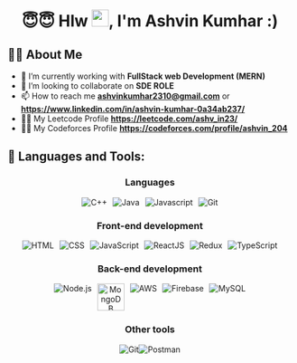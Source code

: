 <h1 align="center">😇😇 Hlw <img src="https://raw.githubusercontent.com/MartinHeinz/MartinHeinz/master/wave.gif"
                width="30px">, I'm Ashvin Kumhar :)</h1>


## 🙋‍♂️ About Me
- 🌱 I’m currently working with **FullStack web Development (MERN)**
- 👯 I’m looking to collaborate on **SDE ROLE**
- 📫 How to reach me **ashvinkumhar2310@gmail.com** or **https://www.linkedin.com/in/ashvin-kumhar-0a34ab237/**
- 🙋‍♂️  My Leetcode Profile  **https://leetcode.com/ashv_in23/**
- 🙋‍♂️  My Codeforces Profile **https://codeforces.com/profile/ashvin_204**

## 🚀 Languages and Tools:

<div align="center">
  <h3>Languages</h3>
   <div style="display: flex; justify-content: center;">
    <img src="https://github.com/ashvin232002/ashvin232002/blob/master/Images/Tools/icons8-c.svg" alt="C++" style="margin-right: 10px;">
    <img src="https://github.com/ashvin232002/ashvin232002/blob/master/Images/Tools/icons8-java.svg" alt="Java" style="margin-right: 10px;">
    <img src="https://github.com/ashvin232002/ashvin232002/blob/master/Images/Tools/icons8-javascript.svg" alt="Javascript" style="margin-right: 10px;">
    <img src="https://github.com/ashvin232002/ashvin232002/blob/master/Images/Tools/icons8-git.svg" alt="Git">
  </div>

  <h3>Front-end development</h3>
  <div style="display: flex; justify-content: center;">
    <img src="https://github.com/ashvin232002/ashvin232002/blob/master/Images/Tools/icons8-html.svg" alt="HTML" style="margin-right: 10px;">
    <img src="https://github.com/ashvin232002/ashvin232002/blob/master/Images/Tools/icons8-css.svg" alt="CSS" style="margin-right: 10px;">
    <img src="https://github.com/ashvin232002/ashvin232002/blob/master/Images/Tools/icons8-javascript.svg" alt="JavaScript" style="margin-right: 10px;">
    <img src="https://github.com/ashvin232002/ashvin232002/blob/master/Images/Tools/icons8-react.svg" alt="ReactJS" style="margin-right: 10px;">
    <img src="https://github.com/ashvin232002/ashvin232002/blob/master/Images/Tools/icons8-redux.svg" alt="Redux" style="margin-right: 10px;">
    <img src="https://github.com/ashvin232002/ashvin232002/blob/master/Images/Tools/icons8-typescript.svg" alt="TypeScript">
  </div>

  <h3>Back-end development</h3>
  <div style="display: flex; justify-content: center;">
    <img src="https://github.com/ashvin232002/ashvin232002/blob/master/Images/Tools/icons8-nodejs.svg" alt="Node.js" style="margin-right: 10px;">
    <img src="https://github.com/ashvin232002/ashvin232002/blob/master/Images/Tools/MongoDB.png" alt="MongoDB" height=48 style="margin-right: 10px;">
    <img src="https://github.com/ashvin232002/ashvin232002/blob/master/Images/Tools/icons8-amazon-web-services.svg" alt="AWS" style="margin-right: 10px;">
    <img src="https://github.com/ashvin232002/ashvin232002/blob/master/Images/Tools/icons8-firebase.svg" alt="Firebase" style="margin-right: 10px;">
    <img src="https://github.com/ashvin232002/ashvin232002/blob/master/Images/Tools/icons8-mysql.svg" alt="MySQL">
  </div>

  <h3>Other tools</h3>
  <div style="display: flex; justify-content: center;">
    <img src="https://github.com/ashvin232002/ashvin232002/blob/master/Images/Tools/icons8-git.svg" alt="Git">
    <img src="https://github.com/ashvin232002/ashvin232002/blob/master/Images/Tools/icons8-postman-48.png" alt="Postman">
  </div> 
</div>
<br/>  
